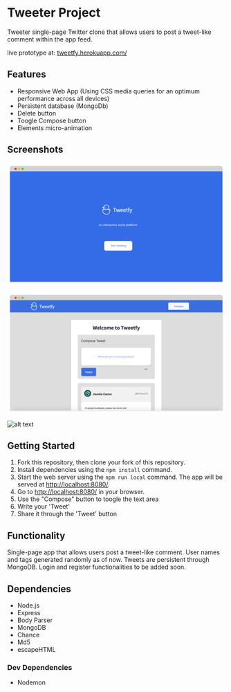 # Tweeter Project

Tweeter single-page Twitter clone that allows users to post a tweet-like comment within the app feed.

live prototype at: [tweetfy.herokuapp.com/](https://tweetfy.herokuapp.com/)

## Features

- Responsive Web App (Using CSS media queries for an optimum performance across all devices)
- Persistent database (MongoDb)
- Delete button
- Toogle Compose button
- Elements micro-animation

## Screenshots

![alt text](/public/images/screenshot1.png "Homepage")

![alt text](/public/images/screenshot2.png "Compose")

![alt text](/public/images/screenshot3 "Tweets")

## Getting Started

1. Fork this repository, then clone your fork of this repository.
2. Install dependencies using the `npm install` command.
3. Start the web server using the `npm run local` command. The app will be served at <http://localhost:8080/>.
4. Go to <http://localhost:8080/> in your browser.
5. Use the "Compose" button to toogle the text area
6. Write your 'Tweet'
7. Share it through the 'Tweet' button

## Functionality

Single-page app that allows users post a tweet-like comment. User names and tags generated randomly as of now. Tweets are persistent through MongoDB. Login and register functionalities to be added soon.

## Dependencies

- Node.js
- Express
- Body Parser
- MongoDB
- Chance
- Md5
- escapeHTML

### Dev Dependencies

- Nodemon
